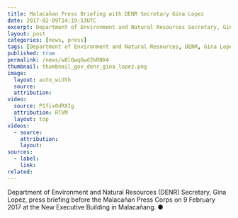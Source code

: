 ```yaml
---
title: Malacañan Press Briefing with DENR Secretary Gina Lopez
date: 2017-02-09T14:19:53UTC
excerpt: Department of Environment and Natural Resources Secretary, Gina Lopez, press briefing before the Malacañan Press Corps on 9 February 2017.
layout: post
categories: [news, press]
tags: [Department of Environment and Natural Resources, DENR, Gina Lopez]
published: true
permalink: /news/w8lQwqGwd2kRNX4
thumbnail: thumbnail_gov_denr_gina_lopez.png
image:
  layout: auto_width
  source: 
  attribution: 
video:
  source: P1fix0dRXIg
  attribution: RTVM
  layout: top
videos:
  - source: 
    attribution: 
    layout: 
sources:
  - label:
    link:
related:
---
```


Department of Environment and Natural Resources (DENR) Secretary, Gina Lopez, press briefing before the Malacañan Press Corps on 9 February 2017 at the New Executive Building in Malacañang.
&#x25cf;
